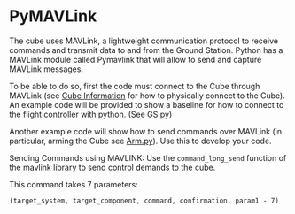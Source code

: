 # PyMAVLink

The cube uses MAVLink, a lightweight communication protocol to receive commands and transmit data to and from the Ground Station. Python has a MAVLink module called Pymavlink that will allow to send and capture MAVLink messages.

To be able to do so, first the code must connect to the Cube through MAVLink (see [Cube Information](Cube-Information.md) for how to physically connect to the Cube). An example code will be provided to show a baseline for how to connect to the flight controller with python. (See [GS.py](Example-code.md#gs-py))

Another example code will show how to send commands over MAVLink (in particular, arming the Cube see [Arm.py](Example-code.md#arm-py)). Use this to develop your code.

Sending Commands using MAVLINK: Use the `command_long_send` function of the mavlink library to send control demands to the cube.

This command takes 7 parameters: 
```
(target_system, target_component, command, confirmation, param1 - 7)
```